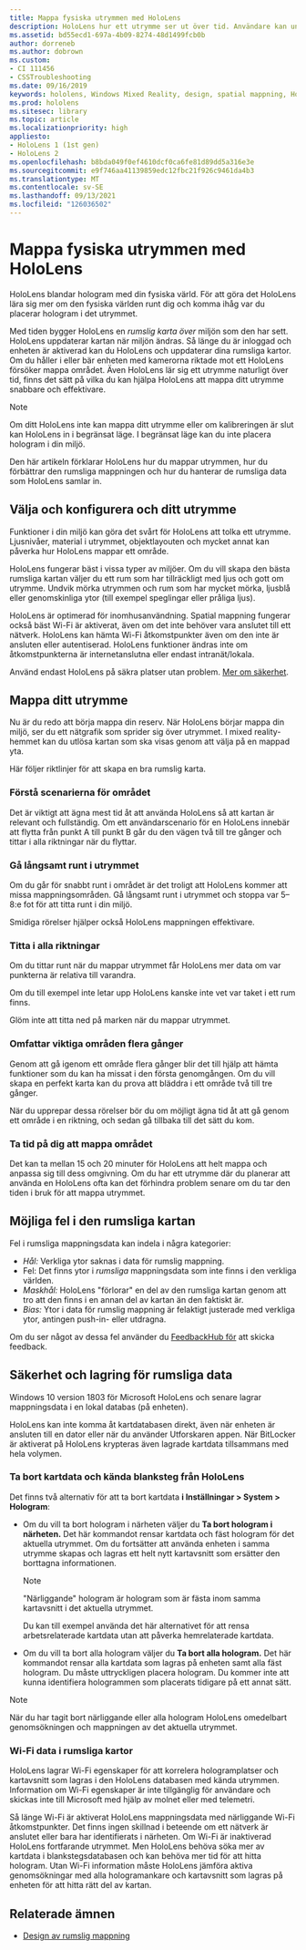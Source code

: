 ```yaml
---
title: Mappa fysiska utrymmen med HoloLens
description: HoloLens hur ett utrymme ser ut över tid. Användare kan underlätta den här processen genom att flytta HoloLens på vissa sätt genom utrymmet.
ms.assetid: bd55ecd1-697a-4b09-8274-48d1499fcb0b
author: dorreneb
ms.author: dobrown
ms.custom:
- CI 111456
- CSSTroubleshooting
ms.date: 09/16/2019
keywords: hololens, Windows Mixed Reality, design, spatial mappning, HoloLens, surface resning, nät, huvudspårning, mappning
ms.prod: hololens
ms.sitesec: library
ms.topic: article
ms.localizationpriority: high
appliesto:
- HoloLens 1 (1st gen)
- HoloLens 2
ms.openlocfilehash: b8bda049f0ef4610dcf0ca6fe81d89dd5a316e3e
ms.sourcegitcommit: e9f746aa41139859edc12fbc21f926c9461da4b3
ms.translationtype: MT
ms.contentlocale: sv-SE
ms.lasthandoff: 09/13/2021
ms.locfileid: "126036502"
---
```

# <a name="map-physical-spaces-with-hololens"></a>Mappa fysiska utrymmen med HoloLens

HoloLens blandar hologram med din fysiska värld. För att göra det HoloLens lära sig mer om den fysiska världen runt dig och komma ihåg var du placerar hologram i det utrymmet.

Med tiden bygger HoloLens en *rumslig karta över* miljön som den har sett.  HoloLens uppdaterar kartan när miljön ändras. Så länge du är inloggad och enheten är aktiverad kan du HoloLens och uppdaterar dina rumsliga kartor. Om du håller i eller bär enheten med kamerorna riktade mot ett HoloLens försöker mappa området. Även HoloLens lär sig ett utrymme naturligt över tid, finns det sätt på vilka du kan hjälpa HoloLens att mappa ditt utrymme snabbare och effektivare.  

> [!NOTE]
> Om ditt HoloLens inte kan mappa ditt utrymme eller om kalibreringen är slut kan HoloLens in i begränsat läge. I begränsat läge kan du inte placera hologram i din miljö.

Den här artikeln förklarar HoloLens hur du mappar utrymmen, hur du förbättrar den rumsliga mappningen och hur du hanterar de rumsliga data som HoloLens samlar in.

## <a name="choosing-and-setting-up-and-your-space"></a>Välja och konfigurera och ditt utrymme

Funktioner i din miljö kan göra det svårt för HoloLens att tolka ett utrymme. Ljusnivåer, material i utrymmet, objektlayouten och mycket annat kan påverka hur HoloLens mappar ett område.

HoloLens fungerar bäst i vissa typer av miljöer. Om du vill skapa den bästa rumsliga kartan väljer du ett rum som har tillräckligt med ljus och gott om utrymme. Undvik mörka utrymmen och rum som har mycket mörka, ljusblå eller genomskinliga ytor (till exempel speglingar eller pråliga ljus).

HoloLens är optimerad för inomhusanvändning. Spatial mappning fungerar också bäst Wi-Fi är aktiverat, även om det inte behöver vara anslutet till ett nätverk. HoloLens kan hämta Wi-Fi åtkomstpunkter även om den inte är ansluten eller autentiserad. HoloLens funktioner ändras inte om åtkomstpunkterna är internetanslutna eller endast intranät/lokala.

Använd endast HoloLens på säkra platser utan problem. [Mer om säkerhet](https://support.microsoft.com/help/4023454/safety-information).

## <a name="mapping-your-space"></a>Mappa ditt utrymme

Nu är du redo att börja mappa din reserv.  När HoloLens börjar mappa din miljö, ser du ett nätgrafik som sprider sig över utrymmet.  I mixed reality-hemmet kan du utlösa kartan som ska visas genom att välja på en mappad yta.

Här följer riktlinjer för att skapa en bra rumslig karta.

### <a name="understand-the-scenarios-for-the-area"></a>Förstå scenarierna för området

Det är viktigt att ägna mest tid åt att använda HoloLens så att kartan är relevant och fullständig. Om ett användarscenario för en HoloLens innebär att flytta från punkt A till punkt B går du den vägen två till tre gånger och tittar i alla riktningar när du flyttar.  

### <a name="walk-slowly-around-the-space"></a>Gå långsamt runt i utrymmet

Om du går för snabbt runt i området är det troligt att HoloLens kommer att missa mappningsområden. Gå långsamt runt i utrymmet och stoppa var 5–8:e fot för att titta runt i din miljö.  

Smidiga rörelser hjälper också HoloLens mappningen effektivare.

### <a name="look-in-all-directions"></a>Titta i alla riktningar

Om du tittar runt när du mappar utrymmet får HoloLens mer data om var punkterna är relativa till varandra.  

Om du till exempel inte letar upp HoloLens kanske inte vet var taket i ett rum finns.  

Glöm inte att titta ned på marken när du mappar utrymmet.

### <a name="cover-key-areas-multiple-times"></a>Omfattar viktiga områden flera gånger

Genom att gå igenom ett område flera gånger blir det till hjälp att hämta funktioner som du kan ha missat i den första genomgången. Om du vill skapa en perfekt karta kan du prova att bläddra i ett område två till tre gånger.

När du upprepar dessa rörelser bör du om möjligt ägna tid åt att gå genom ett område i en riktning, och sedan gå tillbaka till det sätt du kom.

### <a name="take-your-time-mapping-the-area"></a>Ta tid på dig att mappa området

Det kan ta mellan 15 och 20 minuter för HoloLens att helt mappa och anpassa sig till dess omgivning. Om du har ett utrymme där du planerar att använda en HoloLens ofta kan det förhindra problem senare om du tar den tiden i bruk för att mappa utrymmet.  

## <a name="possible-errors-in-the-spatial-map"></a>Möjliga fel i den rumsliga kartan

Fel i rumsliga mappningsdata kan indela i några kategorier:

- *Hål:* Verkliga ytor saknas i data för rumslig mappning.
- Fel: Det finns ytor i *rumsliga* mappningsdata som inte finns i den verkliga världen.
- *Maskhål:* HoloLens "förlorar" en del av den rumsliga kartan genom att tro att den finns i en annan del av kartan än den faktiskt är.
- *Bias:* Ytor i data för rumslig mappning är felaktigt justerade med verkliga ytor, antingen push-in- eller utdragna.

Om du ser något av dessa fel använder du [FeedbackHub för](hololens-feedback.md) att skicka feedback.

## <a name="security-and-storage-for-spatial-data"></a>Säkerhet och lagring för rumsliga data

Windows 10 version 1803 för Microsoft HoloLens och senare lagrar mappningsdata i en lokal databas (på enheten).

HoloLens kan inte komma åt kartdatabasen direkt, även när enheten är ansluten till en dator eller när du använder Utforskaren appen. När BitLocker är aktiverat på HoloLens krypteras även lagrade kartdata tillsammans med hela volymen.

### <a name="remove-map-data-and-known-spaces-from-hololens"></a>Ta bort kartdata och kända blanksteg från HoloLens

Det finns två alternativ för att ta bort kartdata **i Inställningar > System > Hologram**:

- Om du vill ta bort hologram i närheten väljer du **Ta bort hologram i närheten.** Det här kommandot rensar kartdata och fäst hologram för det aktuella utrymmet. Om du fortsätter att använda enheten i samma utrymme skapas och lagras ett helt nytt kartavsnitt som ersätter den borttagna informationen.

   > [!NOTE]
   > "Närliggande" hologram är hologram som är fästa inom samma kartavsnitt i det aktuella utrymmet.

   Du kan till exempel använda det här alternativet för att rensa arbetsrelaterade kartdata utan att påverka hemrelaterade kartdata.

- Om du vill ta bort alla hologram väljer du **Ta bort alla hologram.** Det här kommandot rensar alla kartdata som lagras på enheten samt alla fäst hologram. Du måste uttryckligen placera hologram. Du kommer inte att kunna identifiera hologrammen som placerats tidigare på ett annat sätt.

> [!NOTE]
> När du har tagit bort närliggande eller alla hologram HoloLens omedelbart genomsökningen och mappningen av det aktuella utrymmet.

### <a name="wi-fi-data-in-spatial-maps"></a>Wi-Fi data i rumsliga kartor

HoloLens lagrar Wi-Fi egenskaper för att korrelera hologramplatser och kartavsnitt som lagras i den HoloLens databasen med kända utrymmen. Information om Wi-Fi egenskaper är inte tillgänglig för användare och skickas inte till Microsoft med hjälp av molnet eller med telemetri.

Så länge Wi-Fi är aktiverat HoloLens mappningsdata med närliggande Wi-Fi åtkomstpunkter. Det finns ingen skillnad i beteende om ett nätverk är anslutet eller bara har identifierats i närheten. Om Wi-Fi är inaktiverad HoloLens fortfarande utrymmet. Men HoloLens behöva söka mer av kartdata i blankstegsdatabasen och kan behöva mer tid för att hitta hologram. Utan Wi-Fi information måste HoloLens jämföra aktiva genomsökningar med alla hologramankare och kartavsnitt som lagras på enheten för att hitta rätt del av kartan.

## <a name="related-topics"></a>Relaterade ämnen

- [Design av rumslig mappning](/windows/mixed-reality/spatial-mapping)
